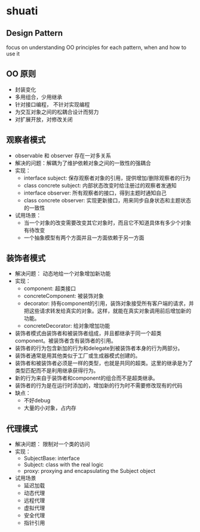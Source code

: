 # shuati

Design Pattern
- 
focus on understanding OO principles for each pattern, when and how to use it

OO 原则
-
- 封装变化
- 多用组合，少用继承
- 针对接口编程， 不针对实现编程
- 为交互对象之间的松耦合设计而努力
- 对扩展开放，对修改关闭

观察者模式
- 
 - observable 和 observer 存在一对多关系
 - 解决的问题：解耦为了维护依赖对象之间的一致性的强耦合
 - 实现：
    - interface subject: 保存观察者对象的引用，提供增加/删除观察者的行为
    - class concrete subject: 内部状态改变时给注册过的观察者发通知
    - interface observer: 所有观察者的接口，得到主题时通知自己
    - class concrete observer: 实现更新接口，用来同步自身状态和主题状态的一致性
 - 试用场景：
    - 当一个对象的改变需要改变其它对象时，而且它不知道具体有多少个对象有待改变
    - 一个抽象模型有两个方面并且一方面依赖于另一方面
    
装饰者模式
-
 - 解决问题： 动态地给一个对象增加新功能
 - 实现：
    - component: 超类接口
    - concreteComponent: 被装饰对象
    - decorator: 持有component的引用，装饰对象接受所有客户端的请求，并把这些请求转发给真实的对象。这样，就能在真实对象调用前后增加新的功能。
    - concreteDecorator: 给对象增加功能
 - 装饰者模式由装饰者和被装饰者组成，并且都继承于同一个超类component。被装饰者含有装饰者的引用。
 - 装饰者的行为包含新加的行为和delegate到被装饰者本身的行为两部分。
 - 装饰者通常是用其他类似于工厂或生成器模式创建的。
 - 装饰者和被装饰者必须是一样的类型，也就是共同的超类。这里的继承是为了类型匹配而不是利用继承获得行为。
 - 新的行为来自于装饰者和component的组合而不是超类继承。
 - 装饰者的行为是在运行时添加的，增加新的行为时不需要修改现有的代码
 - 缺点：
    - 不好debug
    - 大量的小对象，占内存
 
代理模式
-
 - 解决问题： 限制对一个类的访问
 - 实现：
    - SubjectBase: interface
    - Subject: class with the real logic
    - proxy: proxying and encapsulating the Subject object
 - 试用场景
    - 延迟加载
    - 动态代理
    - 远程代理
    - 虚拟代理
    - 安全代理
    - 指针引用
    
 